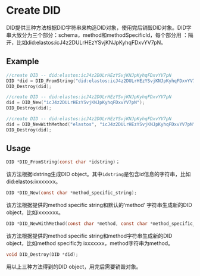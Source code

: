 ﻿# Create DID

DID提供三种方法根据DID字符串来构造DID对象，使用完后销毁DID对象。DID字串大致分为三个部分：schema，method和methodSpecificId，每个部分用 ：隔开，比如did:elastos:icJ4z2DULrHEzYSvjKNJpKyhqFDxvYV7pN。

## Example

```c
//create DID -- did:elastos:icJ4z2DULrHEzYSvjKNJpKyhqFDxvYV7pN
DID *did = DID_FromString("did:elastos:icJ4z2DULrHEzYSvjKNJpKyhqFDxvYV7pN");
DID_Destroy(did);

//create DID -- did:elastos:icJ4z2DULrHEzYSvjKNJpKyhqFDxvYV7pN
did = DID_New("icJ4z2DULrHEzYSvjKNJpKyhqFDxvYV7pN");
DID_Destroy(did);

//create DID -- did:elastos:icJ4z2DULrHEzYSvjKNJpKyhqFDxvYV7pN
did = DID_NewWithMethod("elastos", "icJ4z2DULrHEzYSvjKNJpKyhqFDxvYV7pN");
DID_Destroy(did);
```

## Usage

```c
DID *DID_FromString(const char *idstring)；
```
该方法根据idstring生成DID object。其中`idstring`是包含id信息的字符串，比如did:elastos:ixxxxxxx。

```c
DID *DID_New(const char *method_specific_string);
```
 该方法根据提供的method specific string和默认的‘method’ 字符串生成新的DID object，比如ixxxxxxx。
 
```c
DID *DID_NewWithMethod(const char *method, const char *method_specific_string);
```
该方法根据提供的method specific string和method字符串生成新的DID object，比如method specific为 ixxxxxxx，method字符串为method。

```c
void DID_Destroy(DID *did);
```
用以上三种方法得到的DID object，用完后需要销毁对象。
